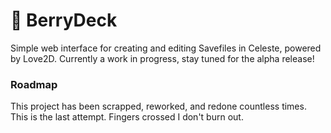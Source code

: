 🍓 BerryDeck
============

Simple web interface for creating and editing Savefiles in Celeste, powered by Love2D. Currently a work in progress, stay tuned for the alpha release!

### Roadmap

This project has been scrapped, reworked, and redone countless times. This is the last attempt. Fingers crossed I don't burn out.